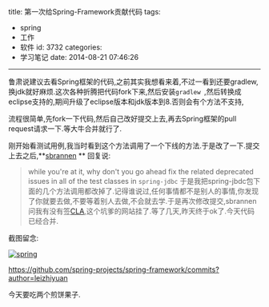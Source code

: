 title: 第一次给Spring-Framework贡献代码
tags:
  - spring
  - 工作
  - 软件
id: 3732
categories:
  - 学习笔记
date: 2014-08-21 07:46:26
---

鲁肃说建议去看Spring框架的代码,之前其实我想看来着,不过一看到还要gradlew,换jdk就好麻烦.这次各种折腾把代码fork下来,然后安装`gradlew `,然后转换成eclipse支持的,期间升级了eclipse版本和jdk版本到8.否则会有个方法不支持,

流程很简单,先fork一下代码,然后自己改好提交上去,再去Spring框架的pull request请求一下.等大牛合并就行了.

刚开始看测试用例,我当时看到这个方法调用了一个下线的方法.于是改了一下.提交上去之后,**[sbrannen](https://github.com/sbrannen) ** 回复说:
> while you're at it, why don't you go ahead fix the related deprecated issues in all of the test classes in `spring-jdbc`
于是我把spring-jbdc包下面的几个方法调用都改掉了.记得谁说过,任何事情都不是别人的事情,你发现了你就要去做,不要等着别人去做,不会就去学.于是再次修改提交,sbrannen 问我有没有签[CLA](https://support.springsource.com/spring_committer_signup.),这个坑爹的网站挂了.等了几天,昨天终于ok了.今天代码已经合并.

截图留念:

[![spring](/images/56d25e223f79e6ffdb3162ac7658124363f1d82e.png)](http://leaverimage.b0.upaiyun.com/2014/08/spring.png)

https://github.com/spring-projects/spring-framework/commits?author=leizhiyuan

今天要吃两个煎饼果子.